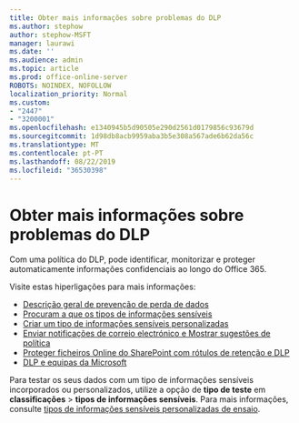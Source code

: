 ```yaml
---
title: Obter mais informações sobre problemas do DLP
ms.author: stephow
author: stephow-MSFT
manager: laurawi
ms.date: ''
ms.audience: admin
ms.topic: article
ms.prod: office-online-server
ROBOTS: NOINDEX, NOFOLLOW
localization_priority: Normal
ms.custom:
- "2447"
- "3200001"
ms.openlocfilehash: e1340945b5d90505e290d2561d0179856c93679d
ms.sourcegitcommit: 1d98db8acb9959aba3b5e308a567ade6b62da56c
ms.translationtype: MT
ms.contentlocale: pt-PT
ms.lasthandoff: 08/22/2019
ms.locfileid: "36530398"
---
```

# <a name="more-info-about-dlp-issues"></a>Obter mais informações sobre problemas do DLP

Com uma política do DLP, pode identificar, monitorizar e proteger automaticamente informações confidenciais ao longo do Office 365.

Visite estas hiperligações para mais informações:

- [Descrição geral de prevenção de perda de dados](https://docs.microsoft.com/office365/securitycompliance/data-loss-prevention-policies)
- [Procuram a que os tipos de informações sensíveis](https://docs.microsoft.com/office365/securitycompliance/what-the-sensitive-information-types-look-for)
- [Criar um tipo de informações sensíveis personalizadas](https://docs.microsoft.com/office365/securitycompliance/create-a-custom-sensitive-information-type)
- [Enviar notificações de correio electrónico e Mostrar sugestões de política](https://docs.microsoft.com/office365/securitycompliance/use-notifications-and-policy-tips)
- [Proteger ficheiros Online do SharePoint com rótulos de retenção e DLP](https://docs.microsoft.com/office365/securitycompliance/protect-sharepoint-online-files-with-office-365-labels-and-dlp)
- [DLP e equipas da Microsoft](https://docs.microsoft.com/office365/securitycompliance/dlp-microsoft-teams)

Para testar os seus dados com um tipo de informações sensíveis incorporados ou personalizados, utilize a opção de **tipo de teste** em **classificações** > **tipos de informações sensíveis**. Para mais informações, consulte [tipos de informações sensíveis personalizadas de ensaio](https://docs.microsoft.com/office365/securitycompliance/create-a-custom-sensitive-information-type#test-custom-sensitive-information-types-in-the-security--compliance-center).